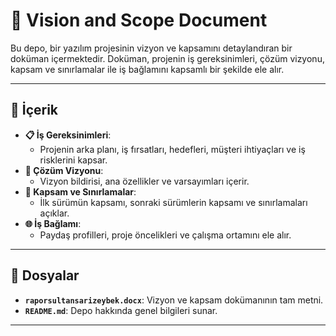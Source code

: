# 🌟 Vision and Scope Document

Bu depo, bir yazılım projesinin vizyon ve kapsamını detaylandıran bir doküman içermektedir. Doküman, projenin iş gereksinimleri, çözüm vizyonu, kapsam ve sınırlamalar ile iş bağlamını kapsamlı bir şekilde ele alır.

---

## 📂 İçerik

- **📋 İş Gereksinimleri**: 
  - Projenin arka planı, iş fırsatları, hedefleri, müşteri ihtiyaçları ve iş risklerini kapsar.
- **🎯 Çözüm Vizyonu**:
  - Vizyon bildirisi, ana özellikler ve varsayımları içerir.
- **📌 Kapsam ve Sınırlamalar**:
  - İlk sürümün kapsamı, sonraki sürümlerin kapsamı ve sınırlamaları açıklar.
- **🌐 İş Bağlamı**:
  - Paydaş profilleri, proje öncelikleri ve çalışma ortamını ele alır.

---

## 📄 Dosyalar

- **`raporsultansarizeybek.docx`**: Vizyon ve kapsam dokümanının tam metni.
- **`README.md`**: Depo hakkında genel bilgileri sunar.

---
